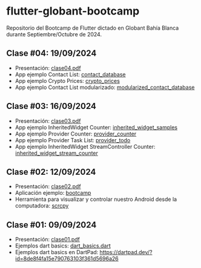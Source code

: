 # flutter-globant-bootcamp

Repositorio del Bootcamp de Flutter dictado en Globant Bahía Blanca durante Septiembre/Octubre de 2024.

## Clase #04: 19/09/2024

- Presentación: [clase04.pdf](https://github.com/emanuelnlopez/flutter-globant-bootcamp/blob/main/clase04/clase04.pdf)
- App ejemplo Contact List: [contact_database](https://github.com/emanuelnlopez/flutter-globant-bootcamp/blob/main/clase04/contact_database)
- App ejemplo Crypto Prices: [crypto_prices](https://github.com/emanuelnlopez/flutter-globant-bootcamp/blob/main/clase04/crypto_prices)
- App ejemplo Contact List modularizado: [modularized_contact_database](https://github.com/emanuelnlopez/flutter-globant-bootcamp/blob/main/clase04/modularized_contact_database)

## Clase #03: 16/09/2024

- Presentación: [clase03.pdf](https://github.com/emanuelnlopez/flutter-globant-bootcamp/blob/main/clase03/clase03.pdf)
- App ejemplo InheritedWidget Counter: [inherited_widget_samples](https://github.com/emanuelnlopez/flutter-globant-bootcamp/blob/main/clase03/inherited_widget_samples)
- App ejemplo Provider Counter: [provider_counter](https://github.com/emanuelnlopez/flutter-globant-bootcamp/blob/main/clase03/provider_counter)
- App ejemplo Provider Task List: [provider_todo](https://github.com/emanuelnlopez/flutter-globant-bootcamp/blob/main/clase03/provider_todo)
- App ejemplo InheritedWidget StreamController Counter: [inherited_widget_stream_counter](https://github.com/emanuelnlopez/flutter-globant-bootcamp/blob/main/clase03/inherited_widget_stream_counter)

## Clase #02: 12/09/2024

- Presentación: [clase02.pdf](https://github.com/emanuelnlopez/flutter-globant-bootcamp/blob/main/clase02/clase02.pdf)
- Aplicación ejemplo: [bootcamp](https://github.com/emanuelnlopez/flutter-globant-bootcamp/blob/main/clase02/bootcamp)
- Herramienta para visualizar y controlar nuestro Android desde la computadora: [scrcpy](https://github.com/Genymobile/scrcpy)

## Clase #01: 09/09/2024

- Presentación: [clase01.pdf](https://github.com/emanuelnlopez/flutter-globant-bootcamp/blob/main/clase01/clase01.pdf)
- Ejemplos dart basics: [dart_basics.dart](https://github.com/emanuelnlopez/flutter-globant-bootcamp/blob/main/clase01/dart_basics.dart)
- Ejemplos dart basics en DartPad: https://dartpad.dev/?id=8de8f4fa15e790763103f361d5696a26